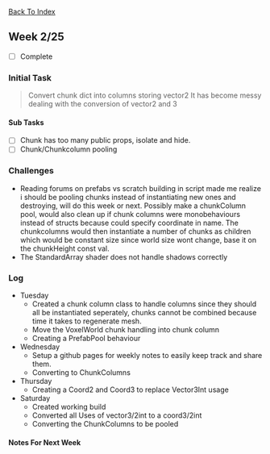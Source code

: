 [Back To Index](../index.md)

## Week 2/25
- [ ] Complete

### Initial Task
> Convert chunk dict into columns storing vector2
It has become messy dealing with the conversion of vector2 and 3

#### Sub  Tasks
- [ ] Chunk has too many public props, isolate and hide.
- [ ] Chunk/Chunkcolumn pooling

### Challenges
- Reading forums on prefabs vs scratch building in script made me realize i should be pooling chunks instead of instantiating new ones and destroying, will do this week or next. Possibly make a chunkColumn pool, would also clean up if chunk columns were monobehaviours instead of structs because could specify coordinate in name. The chunkcolumns would then instantiate a number of chunks as children which would be constant size since world size wont change, base it on the chunkHeight const val.
- The StandardArray shader does not handle shadows correctly

### Log
- Tuesday
  - Created a chunk column class to handle columns since they should all be instantiated seperately, chunks cannot be combined because time it takes to regenerate mesh.
  - Move the VoxelWorld chunk handling into chunk column
  - Creating a PrefabPool behaviour
- Wednesday
  - Setup a github pages for weekly notes to easily keep track and share them.
  - Converting to ChunkColumns
- Thursday
  - Creating a Coord2 and Coord3 to replace Vector3Int usage
- Saturday
  - Created working build
  - Converted all Uses of vector3/2int to a coord3/2int
  - Converting the ChunkColumns to be pooled

#### Notes For Next Week